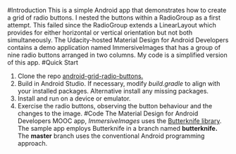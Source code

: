 #Introduction
This is a simple Android app that demonstrates how to create a grid of radio buttons. I nested the buttons within a RadioGroup as a first attempt. This failed since the RadioGroup extends a LinearLayout which provides for either horizontal or vertical orientation but not both simultaneously.
The Udacity-hosted Material Design for Android Developers contains a demo application named ImmersiveImages that has a group of nine radio buttons arranged in two columns.  My code is a simplified version of this app. 
#Quick Start
1. Clone the repo [android-grid-radio-buttons.](https://github.com/usplitu/android_grid_radio_buttons.git)
2. Build in Android Studio. 
If necessary, modify *build.gradle* to align with your installed packages. Alternative install any missing packages.
3. Install and run on a device or emulator.
4. Exercise the radio buttons, observing the button behaviour and the changes to the image.
#Code
The Material Design for Android Developers MOOC app, *ImmersiveImages* uses the [Butterknife library](http://jakewharton.github.io/butterknife/). The sample app employs Butterknife in a branch named **butterknife.**
The **master** branch uses the conventional Android programming approach.

